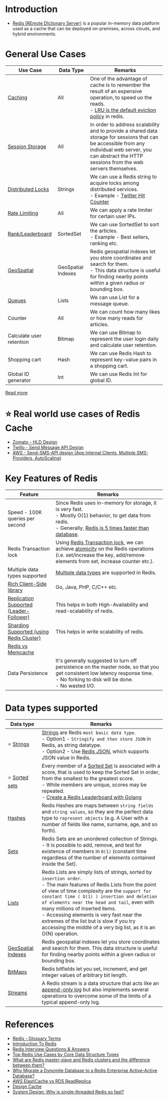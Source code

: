 # Introduction
- [Redis (REmote DIctionary Server)](https://redis.com/) is a popular in-memory data platform used as a cache that can be deployed on-premises, across clouds, and hybrid environments.

# General Use Cases

| Use Case                                                                      | Data Type          | Remarks                                                                                                                                                                                                                               |
|-------------------------------------------------------------------------------|--------------------|---------------------------------------------------------------------------------------------------------------------------------------------------------------------------------------------------------------------------------------|
| [Caching](https://redis.com/solutions/use-cases/caching/)                     | All                | One of the advantage of cache is to remember the result of an expensive operation, to speed uo the reads.<br/>- [LRU is the default eviction policy](https://docs.redis.com/latest/rs/databases/configure/eviction-policy/) in redis. |
| [Session Storage](https://redis.com/solutions/use-cases/session-management/)  | All                | In order to address scalability and to provide a shared data storage for sessions that can be accessible from any individual web server, you can abstract the HTTP sessions from the web servers themselves.                          |
| [Distributed Locks](https://redis.io/docs/manual/patterns/distributed-locks/) | Strings            | We can use a Redis string to acquire locks among distributed services.<br/>- Example - [Twitter Hit Counter](../../../0_HLDUseCasesProblems/HitCounterDesignTwitter/Readme.md)                                                     |
| [Rate Limiting](../../../0_HLDUseCasesProblems/RateLimiterAPI/Readme.md)   | All                | We can apply a rate limiter for certain user IPs.                                                                                                                                                                                     |
| [Rank/Leaderboard](https://redis.com/solutions/use-cases/leaderboards/)       | SortedSet          | We can use SortedSet to sort the articles.<br/>- Example - Best sellers, ranking etc.                                                                                                                                                 |
| [GeoSpatial](https://redis.io/docs/data-types/geospatial/)                    | GeoSpatial Indexes | Redis geospatial indexes let you store coordinates and search for them. <br/>- This data structure is useful for finding nearby points within a given radius or bounding box.                                                         |
| [Queues](https://redis.com/solutions/use-cases/messaging/)                    | Lists              | We can use List for a message queue.                                                                                                                                                                                                  |
| Counter                                                                       | All                | We can count how many likes or how many reads for articles.                                                                                                                                                                           |
| Calculate user retention                                                      | Bitmap             | We can use Bitmap to represent the user login daily and calculate user retention.                                                                                                                                                     |
| Shopping cart                                                                 | Hash               | We can use Redis Hash to represent key-value pairs in a shopping cart.                                                                                                                                                                |
| Global ID generator                                                           | Int                | We can use Redis Int for global ID.                                                                                                                                                                                                   |

[Read more](https://www.youtube.com/watch?v=a4yX7RUgTxI)

# :star: Real world use cases of Redis Cache
- [Zomato - HLD Design](../../../0_HLDUseCasesProblems/FoodOrderingZomatoSwiggy/Readme.md)
- [Twillo - Send Message API Design](../../../0_HLDUseCasesProblems/SendSMSMessageAPITwillo/Readme.md)
- [AWS - Send-SMS-API design (App Internal Clients, Multiple SMS-Providers, AutoScaling)](../../../0_HLDUseCasesProblems/TransactionSMSDesign/Readme.md)

# Key Features of Redis

| Feature                                                                    | Remarks                                                                                                                                                                                                                                                         |
|----------------------------------------------------------------------------|-----------------------------------------------------------------------------------------------------------------------------------------------------------------------------------------------------------------------------------------------------------------|
| Speed - 100K queries per second                                            | Since Redis uses in-memory for storage, it is very fast.<br/>- Mostly O(1) behavior, to get data from redis.<br/>- Generally, [Redis is 5 times faster than database](../../../SystemEstimationTips.md#latency-comparison-numbers).                             |
| Redis Transaction lock                                                     | Using [Redis Transaction lock](https://redis.io/docs/reference/patterns/distributed-locks/), we can achieve [atomicity](../../Glossaries/ACIDTransactions/Atomicity.md) on the Redis operations (i.e. set/increase the key, add/remove elements from set, increase counter etc.). |
| Multiple data types supported                                              | [Multiple data types](https://redis.io/docs/manual/data-types/) are supported in Redis.                                                                                                                                                                         |
| [Rich Client-Side library](https://redis.io/docs/libraries/)               | Go, Java, PHP, C/C++ etc.                                                                                                                                                                                                                                       |
| [Replication Supported (Leader-Follower)](RedisLeaderFollowReplication.md) | This helps in both High-Availability and read-scalability of redis.                                                                                                                                                                                             |
| [Sharding Supported (using Redis Cluster)](RedisCluster.md)                | This helps in write scalability of redis.                                                                                                                                                                                                                       |
| [Redis vs Memcache](../RedisVsMemcache.md)                                 |                                                                                                                                                                                                                                                                 |
| Data Persistence                                                           | It's generally suggested to turn off persistence on the master node, so that you get consistent low latency response time.<br/>- No forking to disk will be done.<br/>- No wasted I/O.                                                                          |

# Data types supported

| Data type                                                           | Remarks                                                                                                                                                                                                                                                                                                                                                                                                                                                                   |
|---------------------------------------------------------------------|---------------------------------------------------------------------------------------------------------------------------------------------------------------------------------------------------------------------------------------------------------------------------------------------------------------------------------------------------------------------------------------------------------------------------------------------------------------------------|
| :star: [Strings](https://redis.io/docs/data-types/strings/)         | [Strings](https://www.w3resource.com/redis/redis-data-types.php) are Redis `most basic data type`.<br/>- Option1 - `Stringify and then store JSON` in Redis, as string datatype.<br/>- Option2 - Use [Redis JSON](https://redis.io/docs/stack/json/), which supports JSON value in Redis.                                                                                                                                                                                 |
| :star: [Sorted sets](https://redis.io/docs/data-types/sorted-sets/) | Every member of a [Sorted Set](https://redis.io/docs/data-types/sorted-sets/) is associated with a score, that is used to keep the Sorted Set in order, from the smallest to the greatest score.<br/>- While members are unique, scores may be repeated.<br/>- [Create a Redis Leaderboard with Golang](https://www.vultr.com/docs/create-a-redis-leaderboard-with-golang/)                                                                                               |
 | [Hashes](https://redis.io/docs/data-types/hashes/)                  | Redis Hashes are maps between `string fields` and `string values`, so they are the perfect data type to `represent objects` (e.g. A User with a number of fields like name, surname, age, and so forth).                                                                                                                                                                                                                                                                  |
| [Sets](https://redis.io/docs/data-types/sets/)                      | Redis Sets are an unordered collection of Strings. <br/>- It is possible to add, remove, and test for existence of members in `O(1)` (constant time regardless of the number of elements contained inside the Set).                                                                                                                                                                                                                                                       |
| [Lists](https://redis.io/docs/data-types/lists/)                    | Redis Lists are simply lists of strings, sorted by `insertion order`.<br/>- The main features of Redis Lists from the point of view of time complexity are the `support for constant time ( O(1) ) insertion and deletion of elements near the head and tail`, even with many millions of inserted items.<br/>- Accessing elements is very fast near the extremes of the list but is slow if you try accessing the middle of a very big list, as it is an O(N) operation. |
| [GeoSpatial Indexes](https://redis.io/docs/data-types/geospatial/)  | Redis geospatial indexes let you store coordinates and search for them. This data structure is useful for finding nearby points within a given radius or bounding box.                                                                                                                                                                                                                                                                                                    |
| [BitMaps](https://redis.io/docs/data-types/bitmaps/)                | Redis bitfields let you set, increment, and get integer values of arbitrary bit length.                                                                                                                                                                                                                                                                                                                                                                                   |
| [Streams](https://redis.io/docs/data-types/streams/)                | A Redis stream is a data structure that acts like an [append-only log](../../DataStructuresDB/AppendOnlyProperty.md) but also implements several operations to overcome some of the limits of a typical append-only log.                                                                                                                                                                                                                                                   |

# References
- [Redis - Glossary Terms](https://redis.com/glossary/)
- [Introduction To Redis](https://www.slideshare.net/dvirsky/introduction-to-redis)
- [Redis Interview Questions & Answers](https://www.javatpoint.com/redis-interview-questions-and-answers)
- [Top Redis Use Cases by Core Data Structure Types](https://scalegrid.io/blog/top-redis-use-cases-by-core-data-structure-types/)
- [What are Redis master-slave and Redis clusters and the difference between them?](https://www.learnsteps.com/what-are-redis-master-slave-and-redis-clusters-and-the-difference-between-them/)
- [Why Migrate a Dynomite Database to a Redis Enterprise Active-Active Database?](https://redis.com/blog/why-migrate-dynomite-database-to-redis-enterprise-active-active-database/)
- [AWS ElastiCache vs RDS ReadReplica](https://stackoverflow.com/questions/24728634/aws-elasticache-vs-rds-readreplica)
- [Design Cache](https://www.interviewbit.com/problems/design-cache/)
- [System Design: Why is single-threaded Redis so fast?](https://www.youtube.com/watch?v=5TRFpFBccQM)